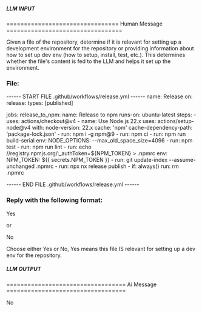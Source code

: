 ##### LLM INPUT #####
================================ Human Message =================================

Given a file of the repository, determine if it is relevant for setting up a development environment for the repository or providing information about how to set up dev env (how to setup, install, test, etc.). This determines whether the file's content is fed to the LLM and helps it set up the environment.

### File:
------ START FILE .github/workflows/release.yml ------
name: Release
on:
  release:
    types: [published]

jobs:
  release_to_npm:
    name: Release to npm
    runs-on: ubuntu-latest
    steps:
      - uses: actions/checkout@v4
      - name: Use Node.js 22.x
        uses: actions/setup-node@v4
        with:
          node-version: 22.x
          cache: 'npm'
          cache-dependency-path: 'package-lock.json'
      - run: npm i -g npm@9
      - run: npm ci
      - run: npm run build-serial
        env:
          NODE_OPTIONS: --max_old_space_size=4096
      - run: npm test
      - run: npm run lint
      - run: echo //registry.npmjs.org/:_authToken=${NPM_TOKEN} > .npmrc
        env:
          NPM_TOKEN: ${{ secrets.NPM_TOKEN }}
      - run: git update-index --assume-unchanged .npmrc
      - run: npx nx release publish
      - if: always()
        run: rm .npmrc

------ END FILE .github/workflows/release.yml ------

### Reply with the following format:

<rel>Yes</rel>

or

<rel>No</rel>

Choose either Yes or No, Yes means this file IS relevant for setting up a dev env for the repository.

##### LLM OUTPUT #####
================================== Ai Message ==================================

<rel>No</rel>